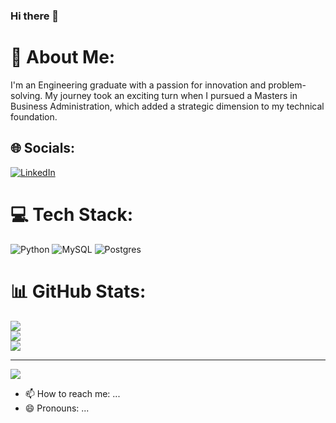 
### Hi there 👋

# 💫 About Me:
 I'm an Engineering graduate with a passion for innovation and problem-solving. My journey took an exciting turn when I pursued a Masters in Business Administration, which added a strategic dimension to my technical foundation.


## 🌐 Socials:
[![LinkedIn](https://img.shields.io/badge/LinkedIn-%230077B5.svg?logo=linkedin&logoColor=white)](https://linkedin.com/in/https://www.linkedin.com/in/tanu-yadu) 

# 💻 Tech Stack:
![Python](https://img.shields.io/badge/python-3670A0?style=flat&logo=python&logoColor=ffdd54) ![MySQL](https://img.shields.io/badge/mysql-%2300f.svg?style=flat&logo=mysql&logoColor=white) ![Postgres](https://img.shields.io/badge/postgres-%23316192.svg?style=flat&logo=postgresql&logoColor=white)
# 📊 GitHub Stats:
![](https://github-readme-stats.vercel.app/api?username=TanuYadu&theme=radical&hide_border=false&include_all_commits=true&count_private=false)<br/>
![](https://github-readme-streak-stats.herokuapp.com/?user=TanuYadu&theme=radical&hide_border=false)<br/>
![](https://github-readme-stats.vercel.app/api/top-langs/?username=TanuYadu&theme=radical&hide_border=false&include_all_commits=true&count_private=false&layout=compact)

---
[![](https://visitcount.itsvg.in/api?id=TanuYadu&icon=0&color=0)](https://visitcount.itsvg.in)

<!-- Proudly created with GPRM ( https://gprm.itsvg.in ) -->

<!--
**TanuYadu/TanuYadu** is a ✨ _special_ ✨ repository because its `README.md` (this file) appears on your GitHub profile.

Here are some ideas to get you started:

<!--   - 🔭 I’m currently working on ...  -->
<!--  - 🌱 I’m currently learning ...  -->
<!-- - 👯 I’m looking to collaborate on ... -->
<!-- - 🤔 I’m looking for help with ...
- 💬 Ask me about ... -->
- 📫 How to reach me: ...
- 😄 Pronouns: ...
